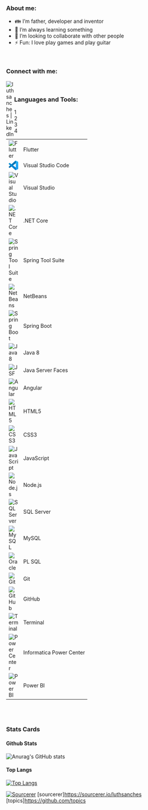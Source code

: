 ### About me:
- 👪 I’m father, developer and inventor
- 🌱 I’m always learning something
- 👯 I’m looking to collaborate with other people
- ⚡ Fun: I love play games and play guitar


<br />

### Connect with me:

[<img align="left" alt="luthsanches | LinkedIn" width="22px" src="https://cdn.jsdelivr.net/npm/simple-icons@v3/icons/linkedin.svg" />][linkedin]


<br />

### Languages and Tools:

<div class="row">
  <div class="column">1</div>
  <div class="column">2</div>
  <div class="column">3</div>
  <div class="column">4</div>
</div> 


<table border="0">
<tr>
    <td><img align="left" alt="Flutter" width="26px" src="https://miro.medium.com/max/1000/1*ilC2Aqp5sZd1wi0CopD1Hw.png"></td>
    <td>Flutter</td>
</tr>
<tr>
    <td><img align="left" alt="Visual Studio Code" width="26px" src="https://raw.githubusercontent.com/github/explore/80688e429a7d4ef2fca1e82350fe8e3517d3494d/topics/visual-studio-code/visual-studio-code.png"></td>
    <td>Visual Studio Code</td>
</tr>
<tr>
    <td><img align="left" alt="Visual Studio" width="26px" src="https://th.bing.com/th/id/OIP.zZ3PAHMT2YQGpTW783sC9gHaFy?pid=Api&rs=1"></td>
    <td>Visual Studio</td>
</tr>
<tr>
    <td><img align="left" alt=".NET Core" width="26px" src="https://upload.wikimedia.org/wikipedia/commons/thumb/e/ee/.NET_Core_Logo.svg/1200px-.NET_Core_Logo.svg.png"></td>
    <td>.NET Core</td>
</tr>
    
    
<tr>
    <td><img align="left" alt="Spring Tool Suite" width="26px" src="https://encrypted-tbn0.gstatic.com/images?q=tbn%3AANd9GcRRtQyXi1necbFlJOetK3_3MHaLeHDGZ-C3pw&usqp=CAU" /></td>
    <td>Spring Tool Suite</td>
</tr>
<tr>
    <td><img align="left" alt="NetBeans" width="26px" src="https://miro.medium.com/max/400/1*XPf1OhlUMgbo39OhroBMyA.png" /></td>
    <td>NetBeans</td>
</tr>
<tr>
    <td><img align="left" alt="Spring Boot" width="26px" src="https://klauslaube.com.br/static/53761801e751a743e9d088f6a0383f9a/spring-boot-project-logo.png" /></td>
    <td>Spring Boot</td>
</tr>
<tr>
    <td><img align="left" alt="Java 8" width="26px" src="https://img2.gratispng.com/20180517/zve/kisspng-java-programmer-computer-programming-logo-5afe2f1dcf9897.0745314915266076458503.jpg" /></td>
    <td>Java 8</td>
</tr>
<tr>
    <td><img align="left" alt="JSF" width="26px" src="https://cdn2.auth0.com/blog/boot-faces/jsf-logo.png" /></td>
    <td>Java Server Faces</td>
</tr>
<tr>
    <td><img align="left" alt="Angular" width="26px" src="https://angular.io/assets/images/logos/angularjs/AngularJS-Shield.svg" /></td>
    <td>Angular</td>
</tr>
<tr>
    <td><img align="left" alt="HTML5" width="26px" src="https://logodownload.org/wp-content/uploads/2016/10/html5-logo-10.png" /></td>
    <td>HTML5</td>
</tr>
<tr>
    <td><img align="left" alt="CSS3" width="26px" src="https://img2.gratispng.com/20180816/rcw/kisspng-cascading-style-sheets-logo-clip-art-css3-html-5b7617f67bd3d6.3499284915344660385072.jpg" /></td>
    <td>CSS3</td>
</tr>
<tr>
    <td><img align="left" alt="JavaScript" width="26px" src="https://p1.hiclipart.com/preview/951/574/485/react-logo-javascript-redux-vuejs-angular-angularjs-expressjs-front-and-back-ends-png-clipart.jpg" /></td>
    <td>JavaScript</td>
</tr>
<tr>
    <td><img align="left" alt="Node.js" width="26px" src="https://walde.co/wp-content/uploads/2016/09/nodejs_logo.png" /></td>
    <td>Node.js</td>
</tr>
<tr>
    <td><img align="left" alt="SQL Server" width="26px" src="https://img2.gratispng.com/20180705/jhx/kisspng-microsoft-sql-server-computer-servers-dblink-5b3ea014e90550.0487060715308308689545.jpg" /></td>
    <td>SQL Server</td>
</tr>
<tr>
    <td><img align="left" alt="MySQL" width="26px" src="https://img2.gratispng.com/20180803/bkf/kisspng-logo-mysql-database-phpmyadmin-mysql-digital-agency-maidenhead-web-agency-uk-5b6475c3513438.3209368415333104033326.jpg" /></td>
    <td>MySQL</td>
</tr>
<tr>
    <td><img align="left" alt="Oracle" width="26px" src="https://miro.medium.com/max/510/1*gXwiO-F1wgyeykGFnQ1iIg.png" /></td>
    <td>PL SQL</td>
</tr>
<tr>
    <td><img align="left" alt="Git" width="26px" src="https://img2.gratispng.com/20180824/xrj/kisspng-computer-icons-pro-git-portable-network-graphics-i-git-book-pro-git-app-app-5b80546c0b1311.5417567715351368760454.jpg" /></td>
    <td>Git</td>
</tr>
<tr>
    <td><img align="left" alt="GitHub" width="26px" src="https://i.pinimg.com/originals/b1/5e/ed/b15eedbdafbbdbca3249e3942f4faf3b.png" /></td>
    <td>GitHub</td>
</tr>
<tr>
    <td><img align="left" alt="Terminal" width="26px" src="https://w7.pngwing.com/pngs/981/872/png-transparent-computer-terminal-computer-icons-linux-console-terminal-emulator-linux-logo-desktop-wallpaper-linux-thumbnail.png" /></td>
    <td>Terminal</td>
</tr>
<tr>
    <td><img align="left" alt="Power Center" width="26px" src="https://software-advice.imgix.net/managed/products/logos/logo_final_2.jpg?auto=format&w=310" /></td>
    <td>Informatica Power Center</td>
</tr>
<tr>
    <td><img align="left" alt="Power BI" width="26px" src="https://img2.gratispng.com/20180920/zgq/kisspng-power-bi-business-intelligence-power-pivot-data-vi-5ba3629a15bc37.199013361537434266089.jpg" /></td>
    <td>Power BI</td>
</tr>
</table>

<br />
<br />

### Stats Cards

#### Github Stats

![Anurag's GitHub stats](https://github-readme-stats.vercel.app/api?username=luthsanches&show_icons=true)

#### Top Langs

[![Top Langs](https://github-readme-stats.vercel.app/api/top-langs/?username=luthsanches)](https://github.com/anuraghazra/github-readme-stats)



[linkedin]: https://www.linkedin.com/in/luth-de-menezes-sanches-61451b4a/
<a href="https://sourcerer.io/luthsanches"><img src="https://sourcerer.io/icons/logo-sharing.svg" height="48px" alt="Sourcerer" /></a>
[sourcerer]https://sourcerer.io/luthsanches
<br/>
[topics]https://github.com/topics


